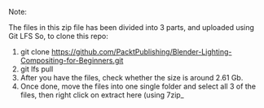 Note:

The files in this zip file has been divided into 3 parts, and uploaded using Git LFS
So, to clone this repo:

1. git clone https://github.com/PacktPublishing/Blender-Lighting-Compositing-for-Beginners.git
2. git lfs pull
3. After you have the files, check whether the size is around 2.61 Gb.
4. Once done, move the files into one single folder and select all 3 of the files, then right click on extract here (using 7zip_
